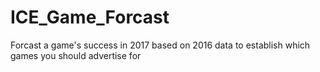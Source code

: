 # ICE_Game_Forcast
Forcast a game's success in 2017 based on 2016 data to establish which games you should advertise for
